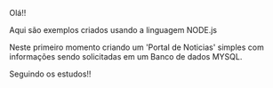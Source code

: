 Olá!!

Aqui são exemplos criados usando a linguagem NODE.js

Neste primeiro momento criando um 'Portal de Noticias' simples com informações sendo solicitadas em um Banco de dados MYSQL.


Seguindo os estudos!!

